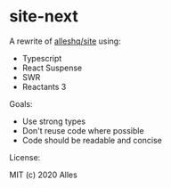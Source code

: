 # site-next

A rewrite of [alleshq/site](https://github.com/alleshq/site) using:

- Typescript
- React Suspense
- SWR
- Reactants 3

Goals:

- Use strong types
- Don't reuse code where possible
- Code should be readable and concise

License:

MIT (c) 2020 Alles
